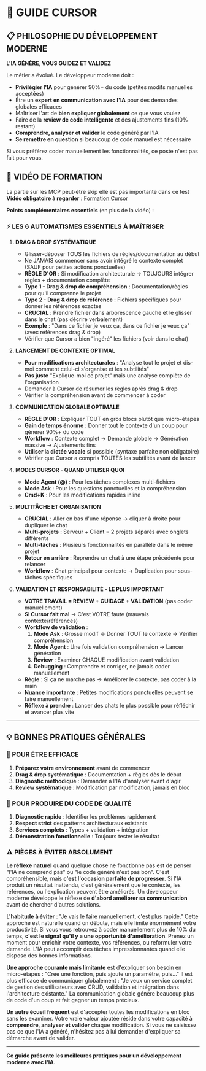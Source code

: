 # 🎯 GUIDE CURSOR

## 📋 PHILOSOPHIE DU DÉVELOPPEMENT MODERNE
**L'IA GÉNÈRE, VOUS GUIDEZ ET VALIDEZ**

Le métier a évolué. Le développeur moderne doit :
- **Privilégier l'IA** pour générer 90%+ du code (petites modifs manuelles acceptées)
- Être un **expert en communication avec l'IA** pour des demandes globales efficaces
- Maîtriser l'art de **bien expliquer globalement** ce que vous voulez
- Faire de la **review de code intelligente** et des ajustements fins (10% restant)
- **Comprendre, analyser et valider** le code généré par l'IA
- **Se remettre en question** si beaucoup de code manuel est nécessaire

Si vous préférez coder manuellement les fonctionnalités, ce poste n'est pas fait pour vous.

## 🎥 VIDÉO DE FORMATION

La partie sur les MCP peut-être skip elle est pas importante dans ce test
**Vidéo obligatoire à regarder** : [Formation Cursor](https://www.youtube.com/watch?v=6fBHvKTYMCM)


**Points complémentaires essentiels** (en plus de la vidéo) :

### ⚡ LES 6 AUTOMATISMES ESSENTIELS À MAÎTRISER

1. **DRAG & DROP SYSTÉMATIQUE**
   - Glisser-déposer TOUS les fichiers de règles/documentation au début
   - Ne JAMAIS commencer sans avoir intégré le contexte complet (SAUF pour petites actions ponctuelles)
   - **RÈGLE D'OR** : Si modification architecturale → TOUJOURS intégrer règles + documentation complète
   - **Type 1 - Drag & drop de compréhension** : Documentation/règles pour qu'il comprenne le projet
   - **Type 2 - Drag & drop de référence** : Fichiers spécifiques pour donner les références exactes
   - **CRUCIAL** : Prendre fichier dans arborescence gauche et le glisser dans le chat (pas décrire verbalement)
   - **Exemple** : "Dans ce fichier je veux ça, dans ce fichier je veux ça" (avec références drag & drop)
   - Vérifier que Cursor a bien "ingéré" les fichiers (voir dans le chat)

2. **LANCEMENT DE CONTEXTE OPTIMAL**
   - **Pour modifications architecturales** : "Analyse tout le projet et dis-moi comment celui-ci s'organise et les subtilités"
   - **Pas juste** "Explique-moi ce projet" mais une analyse complète de l'organisation
   - Demander à Cursor de résumer les règles après drag & drop
   - Vérifier la compréhension avant de commencer à coder

3. **COMMUNICATION GLOBALE OPTIMALE**
   - **RÈGLE D'OR** : Expliquer TOUT en gros blocs plutôt que micro-étapes
   - **Gain de temps énorme** : Donner tout le contexte d'un coup pour générer 90%+ du code
   - **Workflow** : Contexte complet → Demande globale → Génération massive → Ajustements fins
   - **Utiliser la dictée vocale** si possible (syntaxe parfaite non obligatoire)
   - Vérifier que Cursor a compris TOUTES les subtilités avant de lancer

4. **MODES CURSOR - QUAND UTILISER QUOI**
   - **Mode Agent (@)** : Pour les tâches complexes multi-fichiers
   - **Mode Ask** : Pour les questions ponctuelles et la compréhension
   - **Cmd+K** : Pour les modifications rapides inline

5. **MULTITÂCHE ET ORGANISATION**
   - **CRUCIAL** : Aller en bas d'une réponse → cliquer à droite pour dupliquer le chat
   - **Multi-projets** : Serveur + Client = 2 projets séparés avec onglets différents
   - **Multi-tâches** : Plusieurs fonctionnalités en parallèle dans le même projet
   - **Retour en arrière** : Reprendre un chat à une étape précédente pour relancer
   - **Workflow** : Chat principal pour contexte → Duplication pour sous-tâches spécifiques

6. **VALIDATION ET RESPONSABILITÉ - LE PLUS IMPORTANT**
   - **VOTRE TRAVAIL = REVIEW + GUIDAGE + VALIDATION** (pas coder manuellement)
   - **Si Cursor fait mal** → C'est VOTRE faute (mauvais contexte/références)
   - **Workflow de validation** :
     1. **Mode Ask** : Grosse modif → Donner TOUT le contexte → Vérifier compréhension
     2. **Mode Agent** : Une fois validation compréhension → Lancer génération
     3. **Review** : Examiner CHAQUE modification avant validation
     4. **Debugging** : Comprendre et corriger, ne jamais coder manuellement
   - **Règle** : Si ça ne marche pas → Améliorer le contexte, pas coder à la main
   - **Nuance importante** : Petites modifications ponctuelles peuvent se faire manuellement
   - **Réflexe à prendre** : Lancer des chats le plus possible pour réfléchir et avancer plus vite

---

## 💡 BONNES PRATIQUES GÉNÉRALES

### 🚀 POUR ÊTRE EFFICACE
1. **Préparez votre environnement** avant de commencer
2. **Drag & drop systématique** : Documentation + règles dès le début
3. **Diagnostic méthodique** : Demander à l'IA d'analyser avant d'agir
4. **Review systématique** : Modification par modification, jamais en bloc

### 🎯 POUR PRODUIRE DU CODE DE QUALITÉ
1. **Diagnostic rapide** : Identifier les problèmes rapidement
2. **Respect strict** des patterns architecturaux existants
3. **Services complets** : Types + validation + intégration
4. **Démonstration fonctionnelle** : Toujours tester le résultat

### ⚠️ PIÈGES À ÉVITER ABSOLUMENT

**Le réflexe naturel** quand quelque chose ne fonctionne pas est de penser "l'IA ne comprend pas" ou "le code généré n'est pas bon". C'est compréhensible, mais **c'est l'occasion parfaite de progresser**. Si l'IA produit un résultat inattendu, c'est généralement que le contexte, les références, ou l'explication peuvent être améliorés. Un développeur moderne développe le réflexe de **d'abord améliorer sa communication** avant de chercher d'autres solutions.

**L'habitude à éviter** : "Je vais le faire manuellement, c'est plus rapide." Cette approche est naturelle quand on débute, mais elle limite énormément votre productivité. Si vous vous retrouvez à coder manuellement plus de 10% du temps, **c'est le signal qu'il y a une opportunité d'amélioration**. Prenez un moment pour enrichir votre contexte, vos références, ou reformuler votre demande. L'IA peut accomplir des tâches impressionnantes quand elle dispose des bonnes informations.

**Une approche courante mais limitante** est d'expliquer son besoin en micro-étapes : "Crée une fonction, puis ajoute un paramètre, puis..." Il est plus efficace de communiquer globalement : "Je veux un service complet de gestion des utilisateurs avec CRUD, validation et intégration dans l'architecture existante." La communication globale génère beaucoup plus de code d'un coup et fait gagner un temps précieux.

**Un autre écueil fréquent** est d'accepter toutes les modifications en bloc sans les examiner. Votre vraie valeur ajoutée réside dans votre capacité à **comprendre, analyser et valider** chaque modification. Si vous ne saisissez pas ce que l'IA a généré, n'hésitez pas à lui demander d'expliquer sa démarche avant de valider.

---

**Ce guide présente les meilleures pratiques pour un développement moderne avec l'IA.**
